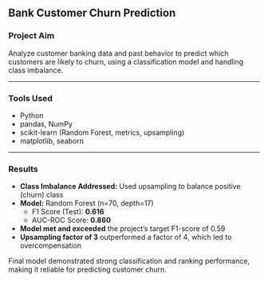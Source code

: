 ## Bank Customer Churn Prediction

### Project Aim  
Analyze customer banking data and past behavior to predict which customers are likely to churn, using a classification model and handling class imbalance.

---

### Tools Used  
- Python  
- pandas, NumPy  
- scikit-learn (Random Forest, metrics, upsampling)  
- matplotlib, seaborn

---

### Results  
- **Class Imbalance Addressed:** Used upsampling to balance positive (churn) class  
- **Model:** Random Forest (n=70, depth=17) 
  - F1 Score (Test): **0.616**  
  - AUC-ROC Score: **0.860**  
- **Model met and exceeded** the project’s target F1-score of 0.59  
- **Upsampling factor of 3** outperformed a factor of 4, which led to overcompensation

Final model demonstrated strong classification and ranking performance, making it reliable for predicting customer churn.


